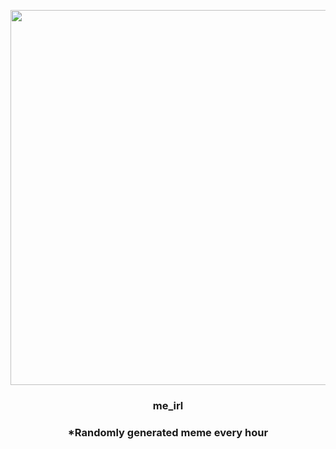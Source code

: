 <p align="center">
        <img src="https://i.imgur.com/9f52Jbk.png" width="600" height="600">
        </p>
        <h3 align="center">me_irl</h3>
        <h3 align="center">*Randomly generated meme every hour</h3>
    